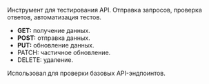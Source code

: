 Инструмент для тестирования API. Отправка запросов, проверка ответов, автоматизация тестов.

- **GET:** получение данных.
- **POST:** отправка данных.
- **PUT:** обновление данных.  
- PATCH: частичное обновление.
- DELETE: удаление.

Использовал для проверки базовых API-эндпоинтов. 